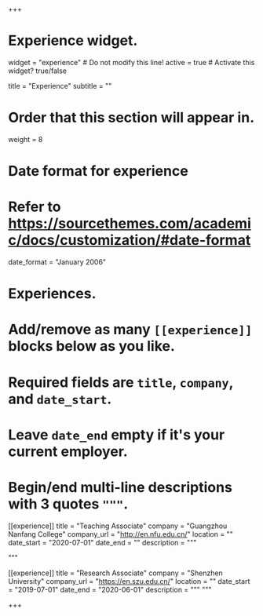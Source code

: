 +++
# Experience widget.
widget = "experience"  # Do not modify this line!
active = true  # Activate this widget? true/false

title = "Experience"
subtitle = ""

# Order that this section will appear in.
weight = 8

# Date format for experience
#   Refer to https://sourcethemes.com/academic/docs/customization/#date-format
date_format = "January 2006"

# Experiences.
#   Add/remove as many `[[experience]]` blocks below as you like.
#   Required fields are `title`, `company`, and `date_start`.
#   Leave `date_end` empty if it's your current employer.
#   Begin/end multi-line descriptions with 3 quotes `"""`.

[[experience]]
  title = "Teaching Associate"
  company = "Guangzhou Nanfang College"
  company_url = "http://en.nfu.edu.cn/"
  location = ""
  date_start = "2020-07-01"
  date_end = ""
  description = """

"""


[[experience]]
  title = "Research Associate"
  company = "Shenzhen University"
  company_url = "https://en.szu.edu.cn/"
  location = ""
  date_start = "2019-07-01"
  date_end = "2020-06-01"
  description = """
"""



+++